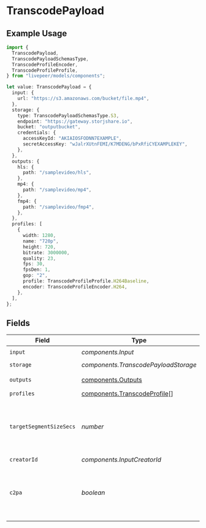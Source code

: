 # TranscodePayload

## Example Usage

```typescript
import {
  TranscodePayload,
  TranscodePayloadSchemasType,
  TranscodeProfileEncoder,
  TranscodeProfileProfile,
} from "livepeer/models/components";

let value: TranscodePayload = {
  input: {
    url: "https://s3.amazonaws.com/bucket/file.mp4",
  },
  storage: {
    type: TranscodePayloadSchemasType.S3,
    endpoint: "https://gateway.storjshare.io",
    bucket: "outputbucket",
    credentials: {
      accessKeyId: "AKIAIOSFODNN7EXAMPLE",
      secretAccessKey: "wJalrXUtnFEMI/K7MDENG/bPxRfiCYEXAMPLEKEY",
    },
  },
  outputs: {
    hls: {
      path: "/samplevideo/hls",
    },
    mp4: {
      path: "/samplevideo/mp4",
    },
    fmp4: {
      path: "/samplevideo/fmp4",
    },
  },
  profiles: [
    {
      width: 1280,
      name: "720p",
      height: 720,
      bitrate: 3000000,
      quality: 23,
      fps: 30,
      fpsDen: 1,
      gop: "2",
      profile: TranscodeProfileProfile.H264Baseline,
      encoder: TranscodeProfileEncoder.H264,
    },
  ],
};
```

## Fields

| Field                                                                        | Type                                                                         | Required                                                                     | Description                                                                  |
| ---------------------------------------------------------------------------- | ---------------------------------------------------------------------------- | ---------------------------------------------------------------------------- | ---------------------------------------------------------------------------- |
| `input`                                                                      | *components.Input*                                                           | :heavy_check_mark:                                                           | N/A                                                                          |
| `storage`                                                                    | *components.TranscodePayloadStorage*                                         | :heavy_check_mark:                                                           | N/A                                                                          |
| `outputs`                                                                    | [components.Outputs](../../models/components/outputs.md)                     | :heavy_check_mark:                                                           | Output formats                                                               |
| `profiles`                                                                   | [components.TranscodeProfile](../../models/components/transcodeprofile.md)[] | :heavy_minus_sign:                                                           | N/A                                                                          |
| `targetSegmentSizeSecs`                                                      | *number*                                                                     | :heavy_minus_sign:                                                           | How many seconds the duration of each output segment should be               |
| `creatorId`                                                                  | *components.InputCreatorId*                                                  | :heavy_minus_sign:                                                           | N/A                                                                          |
| `c2pa`                                                                       | *boolean*                                                                    | :heavy_minus_sign:                                                           | Decides if the output video should include C2PA signature                    |